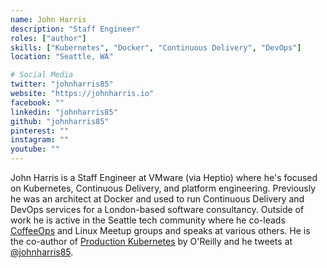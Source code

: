 ```yaml
---
name: John Harris
description: "Staff Engineer"
roles: ["author"]
skills: ["Kubernetes", "Docker", "Continuous Delivery", "DevOps"]
location: "Seattle, WA"

# Social Media 
twitter: "johnharris85"
website: "https://johnharris.io"
facebook: ""
linkedin: "johnharris85"
github: "johnharris85"
pinterest: ""
instagram: ""
youtube: ""
---
```


John Harris is a Staff Engineer at VMware (via Heptio) where he's focused on Kubernetes, Continuous Delivery, and platform engineering. Previously he was an architect at Docker and used to run Continuous Delivery and DevOps services for a London-based software consultancy. Outside of work he is active in the Seattle tech community where he co-leads [CoffeeOps](https://www.meetup.com/Seattle-CoffeeOps/) and Linux Meetup groups and speaks at various others. He is the co-author of [Production Kubernetes](https://learning.oreilly.com/library/view/production-kubernetes/9781492092292/) by O'Reilly and he tweets at [@johnharris85](https://twitter.com/johnharris85).

<!-- more -->
<!-- ### Talk Abstracts -->
